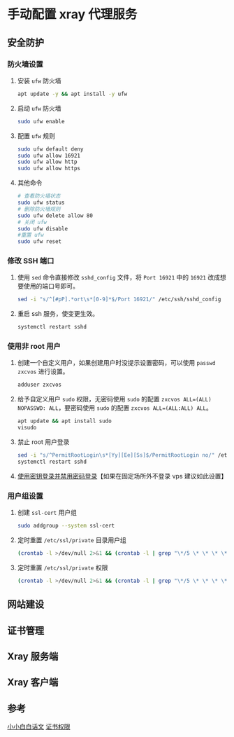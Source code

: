 # 手动配置 xray 代理服务

## 安全防护

### 防火墙设置
1. 安装 `ufw` 防火墙
   ```sh
   apt update -y && apt install -y ufw
   ```
2. 启动 `ufw` 防火墙
   ```sh
   sudo ufw enable
   ```
3. 配置 `ufw` 规则
   ```sh
   sudo ufw default deny
   sudo ufw allow 16921
   sudo ufw allow http
   sudo ufw allow https
   ```
4. 其他命令
   ```sh
   # 查看防火墙状态
   sudo ufw status
   # 删除防火墙规则
   sudo ufw delete allow 80
   # 关闭 ufw
   sudo ufw disable
   #重置 ufw
   sudo ufw reset
   ```

### 修改 SSH 端口
1. 使用 `sed` 命令直接修改 `sshd_config` 文件，将 `Port 16921` 中的 `16921` 改成想要使用的端口号即可。
   ```sh
   sed -i "s/^[#pP].*ort\s*[0-9]*$/Port 16921/" /etc/ssh/sshd_config
   ```
2. 重启 ssh 服务，使变更生效。
   ```sh
   systemctl restart sshd
   ```

### 使用非 root 用户
1. 创建一个自定义用户，如果创建用户时没提示设置密码，可以使用 `passwd zxcvos` 进行设置。
   ```sh
   adduser zxcvos
   ```
2. 给予自定义用户 `sudo` 权限，无密码使用 `sudo` 的配置 `zxcvos ALL=(ALL) NOPASSWD: ALL`，要密码使用 `sudo` 的配置 `zxcvos ALL=(ALL:ALL) ALL`。
   ```sh
   apt update && apt install sudo
   visudo
   ```
3. 禁止 root 用户登录
   ```sh
   sed -i "s/^PermitRootLogin\s*[Yy][Ee][Ss]$/PermitRootLogin no/" /etc/ssh/sshd_config
   systemctl restart sshd
   ```
4. [使用密钥登录并禁用密码登录][ssh-key]【如果在固定场所外不登录 vps 建议如此设置】

### 用户组设置
1. 创建 `ssl-cert` 用户组
   ```sh
   sudo addgroup --system ssl-cert
   ```
2. 定时重置 `/etc/ssl/private` 目录用户组
   ```sh
   (crontab -l >/dev/null 2>&1 && (crontab -l | grep "\*/5 \* \* \* \* /usr/bin/chown root:ssl-cert -R /etc/ssl/private" || crontab -l | { cat; echo "*/5 * * * * /usr/bin/chown root:ssl-cert -R /etc/ssl/private"; }) || echo "*/5 * * * * /usr/bin/chown root:ssl-cert -R /etc/ssl/private") | crontab -
   ```
3. 定时重置 `/etc/ssl/private` 权限
   ```sh
   (crontab -l >/dev/null 2>&1 && (crontab -l | grep "\*/5 \* \* \* \* /usr/bin/chmod 0640 -R /etc/ssl/private" || crontab -l | { cat; echo "*/5 * * * * /usr/bin/chmod 0640 -R /etc/ssl/private"; }) || echo "*/5 * * * * /usr/bin/chmod 0640 -R /etc/ssl/private") | crontab -
   ```

## 网站建设

## 证书管理

## Xray 服务端

## Xray 客户端

## 参考

[小小白白话文][xray-docs]
[证书权限][ssl-permission]

[xray-docs]: https://xtls.github.io/Xray-docs-next/document/level-0
[ssh-key]: https://xtls.github.io/Xray-docs-next/document/level-0/ch04-security.html#_4-7-%E4%BD%BF%E7%94%A8-rsa-%E5%AF%86%E9%92%A5%E7%99%BB%E5%BD%95%E5%B9%B6%E7%A6%81%E7%94%A8%E5%AF%86%E7%A0%81%E7%99%BB%E5%BD%95
[ssl-permission]: https://github.com/XTLS/Xray-core/issues/867
